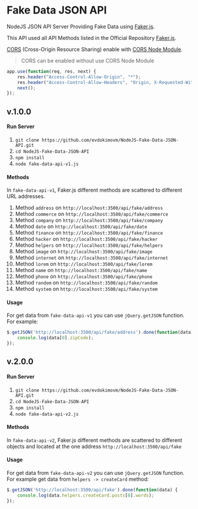 # Fake Data JSON API

NodeJS JSON API Server Providing Fake Data using [Faker.js](https://github.com/Marak/faker.js).

This API used all API Methods listed in the Official Repository [Faker.js](https://github.com/Marak/faker.js#api-methods).

[CORS](https://developer.mozilla.org/en-US/docs/Web/HTTP/Access_control_CORS) (Cross-Origin Resource Sharing) enable with [CORS Node Module](https://www.npmjs.com/package/cors).

> CORS can be enabled without use CORS Node Module

```js
app.use(function(req, res, next) {
    res.header("Access-Control-Allow-Origin", "*");
    res.header("Access-Control-Allow-Headers", "Origin, X-Requested-With, Content-Type, Accept");
    next();
});
```

## v.1.0.0

#### Run Server

1. `git clone https://github.com/evdokimovm/NodeJS-Fake-Data-JSON-API.git`
2. `cd NodeJS-Fake-Data-JSON-API`
3. `npm install`
4. `node fake-data-api-v1.js`

#### Methods

In `fake-data-api-v1`, Faker.js different methods are scattered to different URL addresses.

1. Method `address` on `http://localhost:3500/api/fake/address`
2. Method `commerce` on `http://localhost:3500/api/fake/commerce`
3. Method `company` on `http://localhost:3500/api/fake/company`
4. Method `date` on `http://localhost:3500/api/fake/date`
5. Method `finance` on `http://localhost:3500/api/fake/finance`
6. Method `hacker` on `http://localhost:3500/api/fake/hacker`
7. Method `helpers` on `http://localhost:3500/api/fake/helpers`
8. Method `image` on `http://localhost:3500/api/fake/image`
9. Method `internet` on `http://localhost:3500/api/fake/internet`
10. Method `lorem` on `http://localhost:3500/api/fake/lorem`
11. Method `name` on `http://localhost:3500/api/fake/name`
12. Method `phone` on `http://localhost:3500/api/fake/phone`
13. Method `random` on `http://localhost:3500/api/fake/random`
14. Method `system` on `http://localhost:3500/api/fake/system`

#### Usage

For get data from `fake-data-api-v1` you can use `jQuery.getJSON` function.
For example:

```js
$.getJSON('http://localhost:3500/api/fake/address').done(function(data) {
    console.log(data[0].zipCode);
});
```

## v.2.0.0

#### Run Server

1. `git clone https://github.com/evdokimovm/NodeJS-Fake-Data-JSON-API.git`
2. `cd NodeJS-Fake-Data-JSON-API`
3. `npm install`
4. `node fake-data-api-v2.js`

#### Methods

In `fake-data-api-v2`, Faker.js different methods are scattered to different objects and located at the one address `http://localhost:3500/api/fake`

#### Usage

For get data from `fake-data-api-v2` you can use `jQuery.getJSON` function.
For example get data from `helpers -> createCard` method:

```js
$.getJSON('http://localhost:3500/api/fake').done(function(data) {
    console.log(data.helpers.createCard.posts[0].words);
});
```

